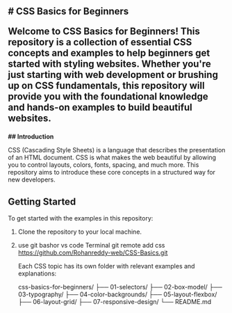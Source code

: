 <h2># CSS Basics for Beginners

Welcome to **CSS Basics for Beginners**! This repository is a collection of essential CSS concepts and examples to help beginners get started with styling websites. Whether you're just starting with web development or brushing up on CSS fundamentals, this repository will provide you with the foundational knowledge and hands-on examples to build beautiful websites.
</h2>
<P>
  <b>## Introduction</b>

CSS (Cascading Style Sheets) is a language that describes the presentation of an HTML document. CSS is what makes the web beautiful by allowing you to control layouts, colors, fonts, spacing, and much more. This repository aims to introduce these core concepts in a structured way for new developers.

## Getting Started

To get started with the examples in this repository:
1. Clone the repository to your local machine.
2. use git bashor vs code Terminal
    git remote add css https://github.com/Rohanreddy-web/CSS-Basics.git </P>
    <div>Each CSS topic has its own folder with relevant examples and explanations:</div>
    <div>

   css-basics-for-beginners/
├── 01-selectors/
├── 02-box-model/
├── 03-typography/
├── 04-color-backgrounds/
├── 05-layout-flexbox/
├── 06-layout-grid/
├── 07-responsive-design/
└── README.md

    </div>
